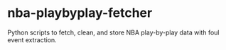 # nba-playbyplay-fetcher
Python scripts to fetch, clean, and store NBA play-by-play data with foul event extraction.
